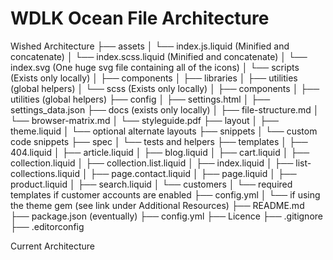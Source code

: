 # WDLK Ocean  File Architecture

Wished Architecture
├── assets
│   └── index.js.liquid (Minified and concatenate)
│   └── index.scss.liquid (Minified and concatenate)
│   └── index.svg (One huge svg file containing all of the icons)
│   └── scripts (Exists only locally)
│         ├── components
│         ├── libraries
│         ├── utilities (global helpers)
│   └── scss (Exists only locally)
│         ├── components
│         ├── utilities (global helpers)
├── config
│   ├── settings.html
│   ├── settings_data.json
├── docs (exists only locally)
│   ├── file-structure.md
│   └── browser-matrix.md
│   └── styleguide.pdf
├── layout
│   ├── theme.liquid
│   └── optional alternate layouts
├── snippets
│   └── custom code snippets
├── spec
│   └── tests and helpers
├── templates
│   ├── 404.liquid
│   ├── article.liquid
│   ├── blog.liquid
│   ├── cart.liquid
│   ├── collection.liquid
│   ├── collection.list.liquid
│   ├── index.liquid
│   ├── list-collections.liquid
│   ├── page.contact.liquid
│   ├── page.liquid
│   ├── product.liquid
│   ├── search.liquid
│   └── customers
│         └── required templates if customer accounts are enabled
├── config.yml
│   └── if using the theme gem (see link under Additional Resources)
├── README.md
├── package.json (eventually)
├── config.yml
├── Licence
├── .gitignore
├── .editorconfig


Current Architecture
